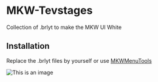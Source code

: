 # MKW-Tevstages

Collection of .brlyt to make the MKW UI White

## Installation

Replace the .brlyt files by yourself or use [MKWMenuTools](https://github.com/Jonas956/MKWMenuTools)

![This is an image](https://cdn.discordapp.com/attachments/474651886855913484/952284534806806528/RMCP01_2022-03-12_20-15-53.png)
